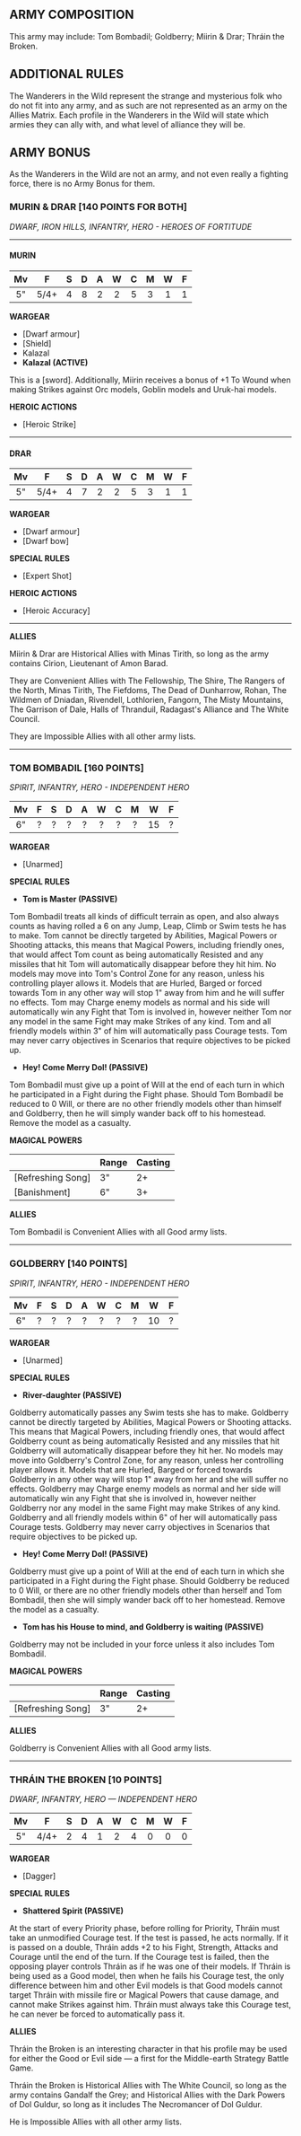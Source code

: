 ﻿## ARMY COMPOSITION

This army may include: Tom Bombadil; Goldberry; Miirin & Drar; Thráin the Broken.

## ADDITIONAL RULES

The Wanderers in the Wild represent the strange and mysterious folk who do not fit into any army, and as such are not represented as an army on the Allies Matrix. Each profile in the Wanderers in the Wild will state which armies they can ally with, and what level of alliance they will be.

## ARMY BONUS

As the Wanderers in the Wild are not an army, and not even really a fighting force, there is no Army Bonus for them.

<div class="unitCard" markdown>

### MURIN & DRAR [140 POINTS FOR BOTH]
*DWARF, IRON HILLS, INFANTRY, HERO - HEROES OF FORTITUDE*

---

#### MURIN

| Mv | F | S | D | A | W | C | M | W | F |
|:--:|:--:|:-:|:--:|:-:|:-:|:-:|:-:|:-:|:-:|
| 5" | 5/4+ | 4 | 8 | 2 | 2 | 5 | 3 | 1 | 1 |

**WARGEAR**

- [Dwarf armour]
- [Shield]
- Kalazal
- **Kalazal (ACTIVE)**

This is a [sword]. Additionally, Miirin receives a bonus of +1 To Wound when making Strikes against Orc models, Goblin models and Uruk-hai models.

**HEROIC ACTIONS**

- [Heroic Strike]

---

#### DRAR

| Mv | F | S | D | A | W | C | M | W | F |
|:--:|:--:|:-:|:--:|:-:|:-:|:-:|:-:|:-:|:-:|
| 5" | 5/4+ | 4 | 7 | 2 | 2 | 5 | 3 | 1 | 1 |

**WARGEAR**

- [Dwarf armour]
- [Dwarf bow]

**SPECIAL RULES**

- [Expert Shot]

**HEROIC ACTIONS**

- [Heroic Accuracy]

---

**ALLIES**

Miirin & Drar are Historical Allies with Minas Tirith, so long as the army contains Cirion, Lieutenant of Amon Barad.

They are Convenient Allies with The Fellowship, The Shire, The Rangers of the North, Minas Tirith, The Fiefdoms, The Dead of Dunharrow, Rohan, The Wildmen of Dniadan, Rivendell, Lothlorien, Fangorn, The Misty Mountains, The Garrison of Dale, Halls of Thranduil, Radagast's Alliance and The White Council.

They are Impossible Allies with all other army lists.

</div>

---

<div class="unitCard" markdown>

### TOM BOMBADIL [160 POINTS]
*SPIRIT, INFANTRY, HERO - INDEPENDENT HERO*

| Mv | F | S | D | A | W | C | M | W | F |
|:--:|:--:|:-:|:--:|:-:|:-:|:-:|:-:|:-:|:-:|
| 6" | ? | ? | ? | ? | ? | ? | ? | 15 | ? |

**WARGEAR**

- [Unarmed]

**SPECIAL RULES**

- **Tom is Master (PASSIVE)**

Tom Bombadil treats all kinds of difficult terrain as open, and also always counts as having rolled a 6 on any Jump, Leap, Climb or Swim tests he has to make. Tom cannot be directly targeted by Abilities, Magical Powers or Shooting attacks, this means that Magical Powers, including friendly ones, that would affect Tom count as being automatically Resisted and any missiles that hit Tom will automatically disappear before they hit him. No models may move into Tom's Control Zone for any reason, unless his controlling player allows it. Models that are Hurled, Barged or forced towards Tom in any other way will stop 1" away from him and he will suffer no effects. Tom may Charge enemy models as normal and his side will automatically win any Fight that Tom is involved in, however neither Tom nor any model in the same Fight may make Strikes of any kind. Tom and all friendly models within 3" of him will automatically pass Courage tests. Tom may never carry objectives in Scenarios that require objectives to be picked up.

- **Hey! Come Merry Dol! (PASSIVE)**

Tom Bombadil must give up a point of Will at the end of each turn in which he participated in a Fight during the Fight phase. Should Tom Bombadil be reduced to 0 Will, or there are no other friendly models other than himself and Goldberry, then he will simply wander back off to his homestead. Remove the model as a casualty.

**MAGICAL POWERS**

|     | **Range** | **Casting** |
| ---------------- | --------------- | ----------------- |
| [Refreshing Song] | 3"    | 2+    |
| [Banishment] | 6"    | 3+    |

**ALLIES**

Tom Bombadil is Convenient Allies with all Good army lists.

</div>

---

<div class="unitCard" markdown>

### GOLDBERRY [140 POINTS]
*SPIRIT, INFANTRY, HERO - INDEPENDENT HERO*

| Mv | F | S | D | A | W | C | M | W | F |
|:--:|:--:|:-:|:--:|:-:|:-:|:-:|:-:|:-:|:-:|
| 6" | ? | ? | ? | ? | ? | ? | ? | 10 | ? |

**WARGEAR**

- [Unarmed]

**SPECIAL RULES**

- **River-daughter (PASSIVE)**

Goldberry automatically passes any Swim tests she has to make. Goldberry cannot be directly targeted by Abilities, Magical Powers or Shooting attacks. This means that Magical Powers, including friendly ones, that would affect Goldberry count as being automatically Resisted and any missiles that hit Goldberry will automatically disappear before they hit her. No models may move into Goldberry's Control Zone, for any reason, unless her controlling player allows it. Models that are Hurled, Barged or forced towards Goldberry in any other way will stop 1" away from her and she will suffer no effects. Goldberry may Charge enemy models as normal and her side will automatically win any Fight that she is involved in, however neither Goldberry nor any model in the same Fight may make Strikes of any kind. Goldberry and all friendly models within 6" of her will automatically pass Courage tests. Goldberry may never carry objectives in Scenarios that require objectives to be picked
up.

- **Hey! Come Merry Dol! (PASSIVE)**

Goldberry must give up a point of Will at the end of each turn in which she participated in a Fight during the Fight phase. Should Goldberry be reduced to 0 Will, or there are no other friendly models other than herself and Tom Bombadil, then she will simply wander back off to her homestead. Remove the model as a casualty.

- **Tom has his House to mind, and Goldberry is waiting (PASSIVE)**

Goldberry may not be included in your force unless it also includes Tom Bombadil.

**MAGICAL POWERS**

|     | **Range** | **Casting** |
| ---------------- | --------------- | ----------------- |
| [Refreshing Song] | 3"    | 2+    |

**ALLIES**

Goldberry is Convenient Allies with all Good army lists.

</div>

---

<div class="unitCard" markdown>

### THRÁIN THE BROKEN [10 POINTS]
*DWARF, INFANTRY, HERO — INDEPENDENT HERO*

| Mv | F | S | D | A | W | C | M | W | F |
|:--:|:--:|:-:|:--:|:-:|:-:|:-:|:-:|:-:|:-:|
| 5" | 4/4+ | 2 | 4 | 1 | 2 | 4 | 0 | 0 | 0 |

**WARGEAR**

- [Dagger]

**SPECIAL RULES**

- **Shattered Spirit (PASSIVE)**

At the start of every Priority phase, before rolling for Priority, Thráin must take an unmodified Courage test. If the test is passed, he acts normally. If it is passed on a double, Thráin adds +2 to his Fight, Strength, Attacks and Courage until the end of the turn. If the Courage test is failed, then the opposing player controls Thráin as if he was one of their models. If Thráin is being used as a Good model, then when he fails his Courage test, the only difference between him and other Evil models is that Good models cannot target Thráin with missile fire or Magical Powers that cause damage, and cannot make Strikes against him. Thráin must always take this Courage test, he can never be forced to automatically pass it.

**ALLIES**

Thráin the Broken is an interesting character in that his profile may be used for either the Good or Evil side — a first for the Middle-earth Strategy Battle Game.

Thráin the Broken is Historical Allies with The White Council, so long as the army contains Gandalf the Grey; and Historical Allies with the Dark Powers of Dol Guldur, so long as it includes The Necromancer of Dol Guldur.

He is Impossible Allies with all other army lists.

</div>